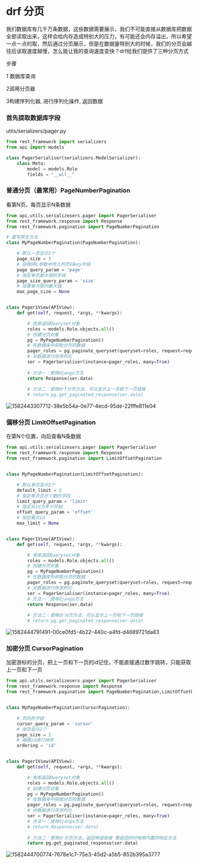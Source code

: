 # drf 分页

我们数据库有几千万条数据，这些数据需要展示，我们不可能直接从数据库把数据全部读取出来，这样会给内存造成特别大的压力，有可能还会内存溢出，所以希望一点一点的取，然后通过分页展示，但是在数据量特别大的时候，我们的分页会越往后读取速度越慢，怎么能让我的查询速度变快？drf给我们提供了三种分页方式

 步骤 

1 数据库查询

2调用分页器

3构建序列化器, 进行序列化操作, 返回数据



### 首先提取数据库字段

utils/serializers/pager.py

~~~ python
from rest_framework import serializers
from api import models

class PagerSerialiser(serializers.ModelSerializer):
    class Meta:
        model = models.Role
        fields = "__all__"
~~~



### 普通分页（最常用）PageNumberPagination

看第N页，每页显示N条数据

~~~ python
from api.utils.serializesers.pager import PagerSerialiser
from rest_framework.response import Response
from rest_framework.pagination import PageNumberPagination

# 重写原生方法
class MyPageNumberPagination(PageNumberPagination):

    # 默认一页显示3个
    page_size = 3
    # 获取URL参数中传入的页码key字段
    page_query_param = 'page'
    # 指定单页最大值的字段
    page_size_query_param = 'size'
    # 设置单次取的最大值
    max_page_size = None


class Pager1View(APIView):
    def get(self, request, *args, **kwargs):

        # 查库返回Queryset对象
        roles = models.Role.objects.all()
        # 创建分页对象
        pg = MyPageNumberPagination()
        # 在数据库中获取分页的数据
        pager_roles = pg.paginate_queryset(queryset=roles, request=request,view=self)
        # 对数据进行序序列化
        ser = PagerSerialiser(instance=pager_roles, many=True)
        
        # 方法一：使用django方法
        return Response(ser.data)
        
        # 方法二：使用drf分页方法，可以显示上一页和下一页链接
        # return pg.get_paginated_response(ser.data)
~~~

![1582443307712-38e5b54a-0e77-4ecd-95de-22fffe811e04](图片\1582443307712-38e5b54a-0e77-4ecd-95de-22fffe811e04.png)



### 偏移分页 LimitOffsetPagination

在第N个位置，向后查看N条数据

~~~ python
from api.utils.serializesers.pager import PagerSerialiser
from rest_framework.response import Response
from rest_framework.pagination import LimitOffsetPagination


class MyPageNumberPagination(LimitOffsetPagination):

    # 默认单页显示2个
    default_limit = 2
    # 指定单页显示个数的字段
    limit_query_param = 'limit' 
    # 指定从id为多少开始
    offset_query_param = 'offset'
    # 指定最大id
    max_limit = None


class Pager1View(APIView):
    def get(self, request, *args, **kwargs):

        # 查库返回Queryset对象
        roles = models.Role.objects.all()
        # 创建分页对象
        pg = MyPageNumberPagination()
        # 在数据库中获取分页的数据
        pager_roles = pg.paginate_queryset(queryset=roles, request=request,view=self)
        # 对数据进行序序列化
        ser = PagerSerialiser(instance=pager_roles, many=True)
        # 方法一：使用django方法
        return Response(ser.data)
        
        # 方法二：使用dr分页方法，可以显示上一页和下一页链接
        # return pg.get_paginated_response(ser.data)
~~~



![1582444791491-00ce0fd5-4b22-440c-a4fd-d4689721da83](图片\1582444791491-00ce0fd5-4b22-440c-a4fd-d4689721da83.png)



### 加密分页 CursorPagination

加密游标的分页，把上一页和下一页的id记住，不能直接通过数字跳转，只能获取上一页和下一页

~~~ python
from api.utils.serializesers.pager import PagerSerialiser
from rest_framework.response import Response
from rest_framework.pagination import PageNumberPagination,LimitOffsetPagination,CursorPagination


class MyPageNumberPagination(CursorPagination):

    # 页码的字段
    cursor_query_param = 'cursor'
    # 单页显示2个
    page_size = 2
    # 根据id进行排序
    ordering = 'id'


class Pager1View(APIView):
    def get(self, request, *args, **kwargs):

        # 查库返回Queryset对象
        roles = models.Role.objects.all()
        # 创建分页对象
        pg = MyPageNumberPagination()
        # 在数据库中获取分页的数据
        pager_roles = pg.paginate_queryset(queryset=roles, request=request, view=self)
        # 对数据进行序序列化
        ser = PagerSerialiser(instance=pager_roles, many=True)
        # 方法一：使用django方法
        # return Response(ser.data)
        
        # 方法二：使用dr分页方法，返回带超链接 需返回的时候用内置的响应方法
        return pg.get_paginated_response(ser.data)
~~~



![1582444700774-7678e1c7-75e3-45d2-a5b5-852b395a3777](图片\1582444700774-7678e1c7-75e3-45d2-a5b5-852b395a3777.png)